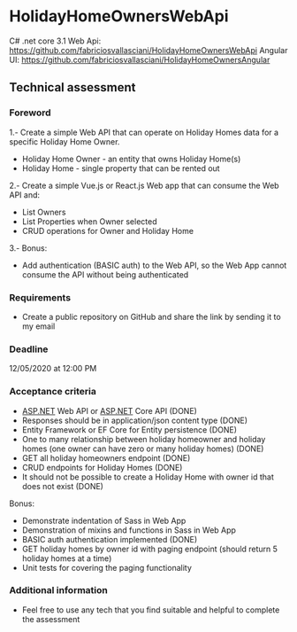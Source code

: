 # HolidayHomeOwnersWebApi
C# .net core 3.1 Web Api: https://github.com/fabriciosvallasciani/HolidayHomeOwnersWebApi
Angular UI: https://github.com/fabriciosvallasciani/HolidayHomeOwnersAngular
## Technical assessment

### Foreword

1.- Create a simple Web API that can operate on Holiday Homes data for a specific Holiday Home Owner. 

* Holiday Home Owner - an entity that owns Holiday Home(s)
* Holiday Home - single property that can be rented out

2.- Create a simple Vue.js or React.js Web app that can consume the Web API and:

* List Owners
* List Properties when Owner selected
* CRUD operations for Owner and Holiday Home

3.- Bonus:

* Add authentication (BASIC auth) to the Web API, so the Web App cannot consume the API without being authenticated

### Requirements

* Create a public repository on GitHub and share the link by sending it to my email

### Deadline

12/05/2020 at 12:00 PM

### Acceptance criteria

* [ASP.NET](http://asp.net/) Web API or [ASP.NET](http://asp.net/) Core API (DONE)
* Responses should be in application/json content type (DONE)
* Entity Framework or EF Core for Entity persistence (DONE)
* One to many relationship between holiday homeowner and holiday homes (one owner can have zero or many holiday homes) (DONE)
* GET all holiday homeowners endpoint (DONE)
* CRUD endpoints for Holiday Homes (DONE)
* It should not be possible to create a Holiday Home with owner id that does not exist (DONE)

Bonus:

* Demonstrate indentation of Sass in Web App
* Demonstration of mixins and functions in Sass in Web App
* BASIC auth authentication implemented (DONE)
* GET holiday homes by owner id with paging endpoint (should return 5 holiday homes at a time)
* Unit tests for covering the paging functionality 

### Additional information

* Feel free to use any tech that you find suitable and helpful to complete the assessment
